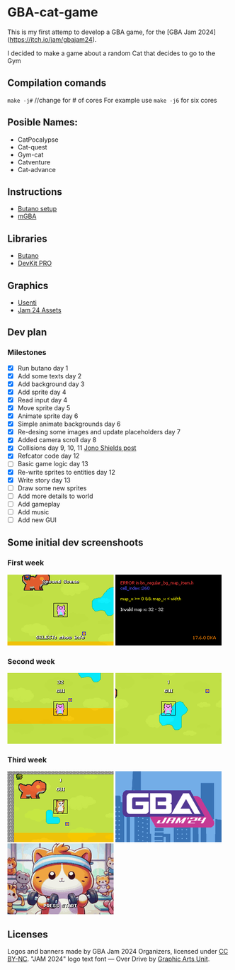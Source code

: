 # GBA-cat-game
This is my first attemp to develop a GBA game, for the [GBA Jam 2024] (https://itch.io/jam/gbajam24).

I decided to make a game about a random Cat that decides to go to the Gym

## Compilation comands
  `make -j#`  //change for # of cores
  For example use `make -j6` for six cores

## Posible Names:
  - CatPocalypse
  - Cat-quest
  - Gym-cat
  - Catventure
  - Cat-advance

## Instructions
  - [Butano setup](https://gvaliente.github.io/butano/getting_started.html)
  - [mGBA](https://mgba.io/)

## Libraries
  - [Butano](https://github.com/GValiente/butano)
  - [DevKit PRO](https://devkitpro.org/)

## Graphics
  - [Usenti](https://www.coranac.com/projects/usenti/)
  - [Jam 24 Assets](https://github.com/gbadev-org/gbajam24-assets)

## Dev plan
### Milestones
- [x] Run butano day 1
- [x] Add some texts day 2
- [x] Add background day 3
- [x] Add sprite day 4
- [x] Read input day 4
- [x] Move sprite day 5
- [x] Animate sprite day 6
- [x] Simple animate backgrounds day 6
- [x] Re-desing some images and update placeholders day 7
- [x] Added camera scroll day 8
- [x] Collisions day 9, 10, 11 [Jono Shields post](https://jonoshields.com/post/day-13)
- [x] Refcator code day 12
- [ ] Basic game logic day 13
- [x] Re-write sprites to entities day 12
- [x] Write story day 13
- [ ] Draw some new sprites
- [ ] Add more details to world
- [ ] Add gameplay
- [ ] Add music
- [ ] Add new GUI

## Some initial dev screenshoots
### First week
![First sprites and world](/images/GBA-cat-game-1.png)
![Boundaries errors](/images/GBA-cat-game-0.png)
### Second week
![Collisions works](/images/GBA-cat-game-3.png)
![Collisions works](/images/GBA-cat-game-4.png)
### Third week
![Rework sprite works](/images/GBA-cat-game-5.png)
![Rework logos works](/images/GBA-cat-game-6.png)
![Rework intro works](/images/GBA-cat-game-7.png)

## Licenses
Logos and banners made by GBA Jam 2024 Organizers, licensed under [CC BY-NC](https://creativecommons.org/licenses/by-nc/4.0/).
"JAM 2024" logo text font — Over Drive by [Graphic Arts Unit](https://www.graphicartsunit.com/gaupra/index.html).